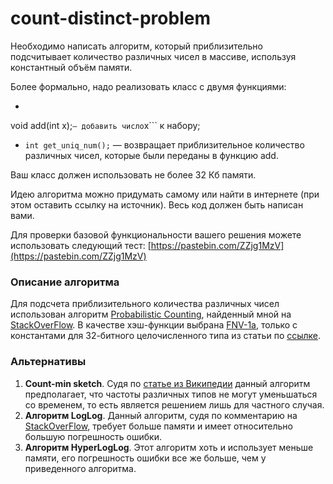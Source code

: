 # count-distinct-problem
Необходимо написать алгоритм, который приблизительно подсчитывает количество различных чисел в массиве, используя константный объём памяти. 

Более формально, надо реализовать класс с двумя функциями:

- ```c++
void add(int x);``` — добавить число ```x``` к набору;
- ```int get_uniq_num();``` — возвращает приблизительное количество различных чисел, которые были переданы в функцию add.

Ваш класс должен использовать не более 32 Кб памяти. 

Идею алгоритма можно придумать самому или найти в интернете (при этом оставить ссылку на источник). Весь код должен быть написан вами.

Для проверки базовой функциональности вашего решения можете использовать следующий тест: [https://pastebin.com/ZZjg1MzV](https://pastebin.com/ZZjg1MzV)

### Описание алгоритма
Для подсчета приблизительного количества различных чисел использован алгоритм [Probabilistic Counting](http://www.cse.unsw.edu.au/~cs9314/07s1/lectures/Lin_CS9314_References/fm85.pdf), найденный мной на [StackOverFlow](https://stackoverflow.com/a/35219704). В качестве хэш-функции выбрана [FNV-1a](https://en.wikipedia.org/wiki/Fowler%E2%80%93Noll%E2%80%93Vo_hash_function#FNV-1a_hash), только с константами для 32-битного целочисленного типа из статьи по [ссылке](https://ru.wikipedia.org/wiki/FNV#%D0%9C%D0%BE%D0%B4%D0%B8%D1%84%D0%B8%D0%BA%D0%B0%D1%86%D0%B8%D0%B8).

### Альтернативы
1. **Count-min sketch**. Судя по [статье из Википедии](https://en.wikipedia.org/wiki/Count%E2%80%93min_sketch) данный алгоритм предполагает, что частоты различных типов не могут уменьшаться со временем, то есть является решением лишь для частного случая.
2. **Алгоритм LogLog**. Данный алгоритм, судя по комментарию на [StackOverFlow](https://stackoverflow.com/a/35219704), требует больше памяти и имеет относительно большую погрешность ошибки.
3. **Алгоритм HyperLogLog**. Этот алгоритм хоть и использует меньше памяти, его погрешность ошибки все же больше, чем у приведенного алгоритма.
